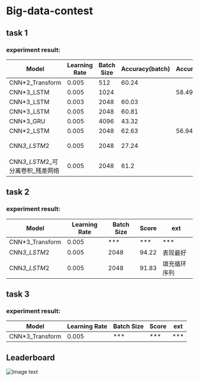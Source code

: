 # Big-data-contest

## task 1 
### experiment result:

| Model           | Learning Rate | Batch Size | Accuracy(batch) | Accurcay | ext         |
|-----------------|---------------|------------|----------|-------------|-----------------|
| CNN*2_Transform | 0.005         | 512        | 60.24    |     | overfitting |
| CNN*3_LSTM | 0.005 | 1024 |  | 58.49 | overfitting |
| CNN*3_LSTM      | 0.003         | 2048       | 60.03    |     | overfitting |
| CNN*3_LSTM      | 0.005         | 2048       | 60.81    |     | overfitting |
| CNN*3_GRU       | 0.005         | 4096       | 43.32    |     | overfitting |
| CNN*2_LSTM      | 0.005         | 2048       | 62.63    | 56.94    | overfitting |
| CNN*3_LSTM*2            | 0.005         | 2048       | 27.24    |     | 填充循环序列      |
| CNN*3_LSTM*2_可分离卷积_残差网络 | 0.005         | 2048       | 61.2     |      | overfitting |

## task 2 
### experiment result:
| Model           | Learning Rate | Batch Size | Score | ext |
|-----------------|---------------|------------|-------|-----|
| CNN*3_Transform | 0.005         | ***        | ***   | ***    |
| CNN*3_LSTM*2    | 0.005         | 2048  | 94.22 | 表现最好   |
| CNN*3_LSTM*2    | 0.005         | 2048       | 91.83 | 填充循环序列 |


## task 3 
### experiment result:
| Model           | Learning Rate | Batch Size | Score | ext |
|-----------------|---------------|------------|-------|-----|
| CNN*3_Transform | 0.005         | ***        | ***   | *** |

## Leaderboard
![Image text](https://github.com/WenSen-Jiang/Big-data-contest/blob/main/fig/leaderboard.png)

